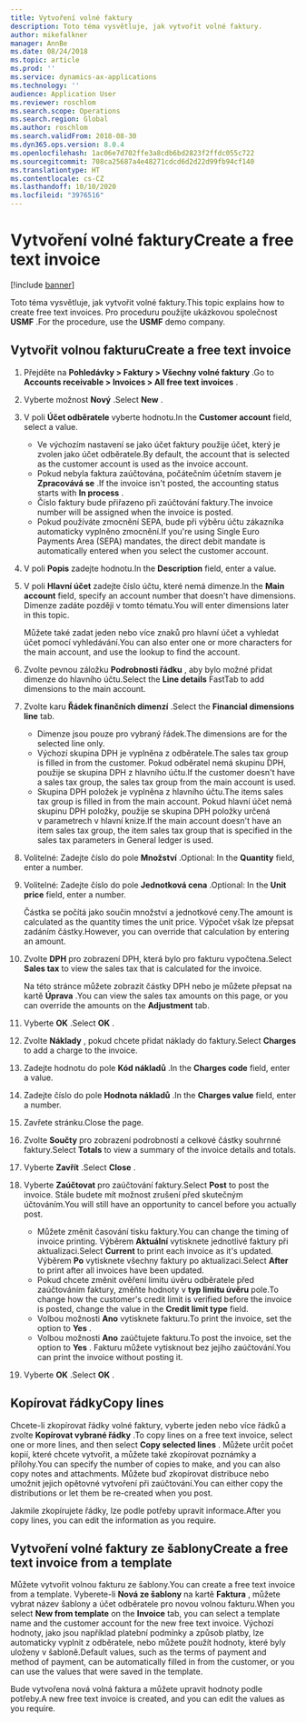 ```yaml
---
title: Vytvoření volné faktury
description: Toto téma vysvětluje, jak vytvořit volné faktury.
author: mikefalkner
manager: AnnBe
ms.date: 08/24/2018
ms.topic: article
ms.prod: ''
ms.service: dynamics-ax-applications
ms.technology: ''
audience: Application User
ms.reviewer: roschlom
ms.search.scope: Operations
ms.search.region: Global
ms.author: roschlom
ms.search.validFrom: 2018-08-30
ms.dyn365.ops.version: 8.0.4
ms.openlocfilehash: 1ac06e7d702ffe3a8cdb6bd2823f2ffdc055c722
ms.sourcegitcommit: 708ca25687a4e48271cdcd6d2d22d99fb94cf140
ms.translationtype: HT
ms.contentlocale: cs-CZ
ms.lasthandoff: 10/10/2020
ms.locfileid: "3976516"
---
```

# <a name="create-a-free-text-invoice"></a><span data-ttu-id="8a1da-103">Vytvoření volné faktury</span><span class="sxs-lookup"><span data-stu-id="8a1da-103">Create a free text invoice</span></span>

[!include [banner](../includes/banner.md)]

<span data-ttu-id="8a1da-104">Toto téma vysvětluje, jak vytvořit volné faktury.</span><span class="sxs-lookup"><span data-stu-id="8a1da-104">This topic explains how to create free text invoices.</span></span> <span data-ttu-id="8a1da-105">Pro proceduru použijte ukázkovou společnost **USMF** .</span><span class="sxs-lookup"><span data-stu-id="8a1da-105">For the procedure, use the **USMF** demo company.</span></span>

## <a name="create-a-free-text-invoice"></a><span data-ttu-id="8a1da-106">Vytvořit volnou fakturu</span><span class="sxs-lookup"><span data-stu-id="8a1da-106">Create a free text invoice</span></span>

1. <span data-ttu-id="8a1da-107">Přejděte na **Pohledávky \> Faktury \> Všechny volné faktury** .</span><span class="sxs-lookup"><span data-stu-id="8a1da-107">Go to **Accounts receivable \> Invoices \> All free text invoices** .</span></span>
2. <span data-ttu-id="8a1da-108">Vyberte možnost **Nový** .</span><span class="sxs-lookup"><span data-stu-id="8a1da-108">Select **New** .</span></span>
3. <span data-ttu-id="8a1da-109">V poli **Účet odběratele** vyberte hodnotu.</span><span class="sxs-lookup"><span data-stu-id="8a1da-109">In the **Customer account** field, select a value.</span></span>

    * <span data-ttu-id="8a1da-110">Ve výchozím nastavení se jako účet faktury použije účet, který je zvolen jako účet odběratele.</span><span class="sxs-lookup"><span data-stu-id="8a1da-110">By default, the account that is selected as the customer account is used as the invoice account.</span></span>
    * <span data-ttu-id="8a1da-111">Pokud nebyla faktura zaúčtována, počátečním účetním stavem je **Zpracovává se** .</span><span class="sxs-lookup"><span data-stu-id="8a1da-111">If the invoice isn't posted, the accounting status starts with **In process** .</span></span>
    * <span data-ttu-id="8a1da-112">Číslo faktury bude přiřazeno při zaúčtování faktury.</span><span class="sxs-lookup"><span data-stu-id="8a1da-112">The invoice number will be assigned when the invoice is posted.</span></span>
    * <span data-ttu-id="8a1da-113">Pokud používáte zmocnění SEPA, bude při výběru účtu zákazníka automaticky vyplněno zmocnění.</span><span class="sxs-lookup"><span data-stu-id="8a1da-113">If you're using Single Euro Payments Area (SEPA) mandates, the direct debit mandate is automatically entered when you select the customer account.</span></span>

4. <span data-ttu-id="8a1da-114">V poli **Popis** zadejte hodnotu.</span><span class="sxs-lookup"><span data-stu-id="8a1da-114">In the **Description** field, enter a value.</span></span>
5. <span data-ttu-id="8a1da-115">V poli **Hlavní účet** zadejte číslo účtu, které nemá dimenze.</span><span class="sxs-lookup"><span data-stu-id="8a1da-115">In the **Main account** field, specify an account number that doesn't have dimensions.</span></span> <span data-ttu-id="8a1da-116">Dimenze zadáte později v tomto tématu.</span><span class="sxs-lookup"><span data-stu-id="8a1da-116">You will enter dimensions later in this topic.</span></span>

    <span data-ttu-id="8a1da-117">Můžete také zadat jeden nebo více znaků pro hlavní účet a vyhledat účet pomocí vyhledávání.</span><span class="sxs-lookup"><span data-stu-id="8a1da-117">You can also enter one or more characters for the main account, and use the lookup to find the account.</span></span>

6. <span data-ttu-id="8a1da-118">Zvolte pevnou záložku **Podrobnosti řádku** , aby bylo možné přidat dimenze do hlavního účtu.</span><span class="sxs-lookup"><span data-stu-id="8a1da-118">Select the **Line details** FastTab to add dimensions to the main account.</span></span>
7. <span data-ttu-id="8a1da-119">Zvolte karu **Řádek finančních dimenzí** .</span><span class="sxs-lookup"><span data-stu-id="8a1da-119">Select the **Financial dimensions line** tab.</span></span>

    * <span data-ttu-id="8a1da-120">Dimenze jsou pouze pro vybraný řádek.</span><span class="sxs-lookup"><span data-stu-id="8a1da-120">The dimensions are for the selected line only.</span></span>
    * <span data-ttu-id="8a1da-121">Výchozí skupina DPH je vyplněna z odběratele.</span><span class="sxs-lookup"><span data-stu-id="8a1da-121">The sales tax group is filled in from the customer.</span></span> <span data-ttu-id="8a1da-122">Pokud odběratel nemá skupinu DPH, použije se skupina DPH z hlavního účtu.</span><span class="sxs-lookup"><span data-stu-id="8a1da-122">If the customer doesn't have a sales tax group, the sales tax group from the main account is used.</span></span>
    * <span data-ttu-id="8a1da-123">Skupina DPH položek je vyplněna z hlavního účtu.</span><span class="sxs-lookup"><span data-stu-id="8a1da-123">The items sales tax group is filled in from the main account.</span></span> <span data-ttu-id="8a1da-124">Pokud hlavní účet nemá skupinu DPH položky, použije se skupina DPH položky určená v parametrech v hlavní knize.</span><span class="sxs-lookup"><span data-stu-id="8a1da-124">If the main account doesn't have an item sales tax group, the item sales tax group that is specified in the sales tax parameters in General ledger is used.</span></span>

8. <span data-ttu-id="8a1da-125">Volitelné: Zadejte číslo do pole **Množství** .</span><span class="sxs-lookup"><span data-stu-id="8a1da-125">Optional: In the **Quantity** field, enter a number.</span></span>
9. <span data-ttu-id="8a1da-126">Volitelné: Zadejte číslo do pole **Jednotková cena** .</span><span class="sxs-lookup"><span data-stu-id="8a1da-126">Optional: In the **Unit price** field, enter a number.</span></span>

    <span data-ttu-id="8a1da-127">Částka se počítá jako součin množství a jednotkové ceny.</span><span class="sxs-lookup"><span data-stu-id="8a1da-127">The amount is calculated as the quantity times the unit price.</span></span> <span data-ttu-id="8a1da-128">Výpočet však lze přepsat zadáním částky.</span><span class="sxs-lookup"><span data-stu-id="8a1da-128">However, you can override that calculation by entering an amount.</span></span>

10. <span data-ttu-id="8a1da-129">Zvolte **DPH** pro zobrazení DPH, která bylo pro fakturu vypočtena.</span><span class="sxs-lookup"><span data-stu-id="8a1da-129">Select **Sales tax** to view the sales tax that is calculated for the invoice.</span></span>

    <span data-ttu-id="8a1da-130">Na této stránce můžete zobrazit částky DPH nebo je můžete přepsat na kartě **Úprava** .</span><span class="sxs-lookup"><span data-stu-id="8a1da-130">You can view the sales tax amounts on this page, or you can override the amounts on the **Adjustment** tab.</span></span>

11. <span data-ttu-id="8a1da-131">Vyberte **OK** .</span><span class="sxs-lookup"><span data-stu-id="8a1da-131">Select **OK** .</span></span>
12. <span data-ttu-id="8a1da-132">Zvolte **Náklady** , pokud chcete přidat náklady do faktury.</span><span class="sxs-lookup"><span data-stu-id="8a1da-132">Select **Charges** to add a charge to the invoice.</span></span>
13. <span data-ttu-id="8a1da-133">Zadejte hodnotu do pole **Kód nákladů** .</span><span class="sxs-lookup"><span data-stu-id="8a1da-133">In the **Charges code** field, enter a value.</span></span>
14. <span data-ttu-id="8a1da-134">Zadejte číslo do pole **Hodnota nákladů** .</span><span class="sxs-lookup"><span data-stu-id="8a1da-134">In the **Charges value** field, enter a number.</span></span>
15. <span data-ttu-id="8a1da-135">Zavřete stránku.</span><span class="sxs-lookup"><span data-stu-id="8a1da-135">Close the page.</span></span>
16. <span data-ttu-id="8a1da-136">Zvolte **Součty** pro zobrazení podrobností a celkové částky souhrnné faktury.</span><span class="sxs-lookup"><span data-stu-id="8a1da-136">Select **Totals** to view a summary of the invoice details and totals.</span></span>
17. <span data-ttu-id="8a1da-137">Vyberte **Zavřít** .</span><span class="sxs-lookup"><span data-stu-id="8a1da-137">Select **Close** .</span></span>
18. <span data-ttu-id="8a1da-138">Vyberte **Zaúčtovat** pro zaúčtování faktury.</span><span class="sxs-lookup"><span data-stu-id="8a1da-138">Select **Post** to post the invoice.</span></span> <span data-ttu-id="8a1da-139">Stále budete mít možnost zrušení před skutečným účtováním.</span><span class="sxs-lookup"><span data-stu-id="8a1da-139">You will still have an opportunity to cancel before you actually post.</span></span>

    * <span data-ttu-id="8a1da-140">Můžete změnit časování tisku faktury.</span><span class="sxs-lookup"><span data-stu-id="8a1da-140">You can change the timing of invoice printing.</span></span> <span data-ttu-id="8a1da-141">Výběrem **Aktuální** vytisknete jednotlivé faktury při aktualizaci.</span><span class="sxs-lookup"><span data-stu-id="8a1da-141">Select **Current** to print each invoice as it's updated.</span></span> <span data-ttu-id="8a1da-142">Výběrem **Po** vytisknete všechny faktury po aktualizaci.</span><span class="sxs-lookup"><span data-stu-id="8a1da-142">Select **After** to print after all invoices have been updated.</span></span>
    * <span data-ttu-id="8a1da-143">Pokud chcete změnit ověření limitu úvěru odběratele před zaúčtováním faktury, změňte hodnoty v **typ limitu úvěru** pole.</span><span class="sxs-lookup"><span data-stu-id="8a1da-143">To change how the customer's credit limit is verified before the invoice is posted, change the value in the **Credit limit type** field.</span></span>
    * <span data-ttu-id="8a1da-144">Volbou možnosti **Ano** vytisknete fakturu.</span><span class="sxs-lookup"><span data-stu-id="8a1da-144">To print the invoice, set the option to **Yes** .</span></span>
    * <span data-ttu-id="8a1da-145">Volbou možnosti **Ano** zaúčtujete fakturu.</span><span class="sxs-lookup"><span data-stu-id="8a1da-145">To post the invoice, set the option to **Yes** .</span></span> <span data-ttu-id="8a1da-146">Fakturu můžete vytisknout bez jejího zaúčtování.</span><span class="sxs-lookup"><span data-stu-id="8a1da-146">You can print the invoice without posting it.</span></span>

19. <span data-ttu-id="8a1da-147">Vyberte **OK** .</span><span class="sxs-lookup"><span data-stu-id="8a1da-147">Select **OK** .</span></span>

## <a name="copy-lines"></a><span data-ttu-id="8a1da-148">Kopírovat řádky</span><span class="sxs-lookup"><span data-stu-id="8a1da-148">Copy lines</span></span>
<span data-ttu-id="8a1da-149">Chcete-li zkopírovat řádky volné faktury, vyberte jeden nebo více řádků a zvolte **Kopírovat vybrané řádky** .</span><span class="sxs-lookup"><span data-stu-id="8a1da-149">To copy lines on a free text invoice, select one or more lines, and then select **Copy selected lines** .</span></span> <span data-ttu-id="8a1da-150">Můžete určit počet kopií, které chcete vytvořit, a můžete také zkopírovat poznámky a přílohy.</span><span class="sxs-lookup"><span data-stu-id="8a1da-150">You can specify the number of copies to make, and you can also copy notes and attachments.</span></span> <span data-ttu-id="8a1da-151">Můžete buď zkopírovat distribuce nebo umožnit jejich opětovné vytvoření při zaúčtování.</span><span class="sxs-lookup"><span data-stu-id="8a1da-151">You can either copy the distributions or let them be re-created when you post.</span></span>

<span data-ttu-id="8a1da-152">Jakmile zkopírujete řádky, lze podle potřeby upravit informace.</span><span class="sxs-lookup"><span data-stu-id="8a1da-152">After you copy lines, you can edit the information as you require.</span></span>

## <a name="create-a-free-text-invoice-from-a-template"></a><span data-ttu-id="8a1da-153">Vytvoření volné faktury ze šablony</span><span class="sxs-lookup"><span data-stu-id="8a1da-153">Create a free text invoice from a template</span></span>
<span data-ttu-id="8a1da-154">Můžete vytvořit volnou fakturu ze šablony.</span><span class="sxs-lookup"><span data-stu-id="8a1da-154">You can create a free text invoice from a template.</span></span> <span data-ttu-id="8a1da-155">Vyberete-li **Nová ze šablony** na kartě **Faktura** , můžete vybrat název šablony a účet odběratele pro novou volnou fakturu.</span><span class="sxs-lookup"><span data-stu-id="8a1da-155">When you select **New from template** on the **Invoice** tab, you can select a template name and the customer account for the new free text invoice.</span></span> <span data-ttu-id="8a1da-156">Výchozí hodnoty, jako jsou například platební podmínky a způsob platby, lze automaticky vyplnit z odběratele, nebo můžete použít hodnoty, které byly uloženy v šabloně.</span><span class="sxs-lookup"><span data-stu-id="8a1da-156">Default values, such as the terms of payment and method of payment, can be automatically filled in from the customer, or you can use the values that were saved in the template.</span></span>

<span data-ttu-id="8a1da-157">Bude vytvořena nová volná faktura a můžete upravit hodnoty podle potřeby.</span><span class="sxs-lookup"><span data-stu-id="8a1da-157">A new free text invoice is created, and you can edit the values as you require.</span></span>
